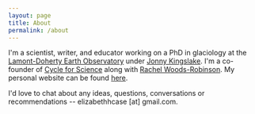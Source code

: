 ```yaml
---
layout: page
title: About
permalink: /about
---
```


I'm a scientist, writer, and educator working on a PhD in glaciology at the [Lamont-Doherty Earth Observatory](https://www.ldeo.columbia.edu/) under [Jonny Kingslake](http://www.jkingslake.com/). I'm a co-founder of [Cycle for Science](www.cycleforscience.org) along with [Rachel Woods-Robinson](https://twitter.com/rachelectron?lang=en). My personal website can be found [here](www.elizabethcase.github.io).

I'd love to chat about any ideas, questions, conversations or recommendations -- elizabethhcase [at] gmail.com.
